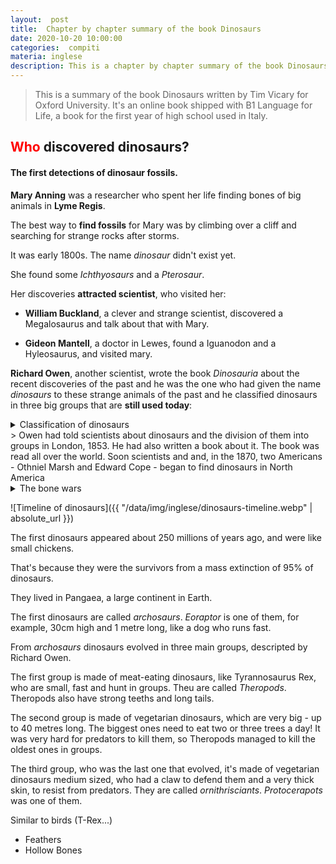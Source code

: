 ```yaml
---
layout:  post
title:  Chapter by chapter summary of the book Dinosaurs
date: 2020-10-20 10:00:00
categories:  compiti
materia: inglese
description: This is a chapter by chapter summary of the book Dinosaurs written by Oxford University. It's an online book shipped with B1 Language for Life, a book for the first year of high school used in Italy.
---
```


> This is a  summary of the book Dinosaurs written by Tim Vicary for Oxford University. It's an online book shipped with B1 Language for Life, a book for the first year of high school used in Italy.


## <font color="red">Who</font> discovered dinosaurs?
#### The first detections of dinosaur fossils.

**Mary Anning** was a researcher who spent her life finding bones of big animals in **Lyme Regis**.

The best way to **find fossils** for Mary was by climbing over a cliff and searching for strange rocks after storms. 

It was early 1800s. The name _dinosaur_ didn't exist yet.

She found some _Ichthyosaurs_ and a _Pterosaur_. 

Her discoveries **attracted scientist**, who visited her:

- **William Buckland**, a clever and strange scientist, discovered a Megalosaurus and talk about that with Mary. 

- **Gideon Mantell**, a doctor in Lewes, found a Iguanodon and a Hyleosaurus, and visited mary. 

**Richard Owen**, another scientist, wrote the book _Dinosauria_ about the recent discoveries of the past and he was the one who had given the name _dinosaurs_ to these strange animals of the past and he classified dinosaurs in three big groups that are **still used today**:
<details markdown='1'>
<summary>Classification of dinosaurs</summary>

|GROUP|DINOSAUR|ADDITIONAL INFORMATION
|---|---|---|
Theropods|Megalosaurus|Meat-eating, had small hands; relatively small ( a few  meters [1-4] length )
Sauropods|Iguanodon|Long neck, vegetarian and quite big ( 5-30m length ). Catched food and attacked the predators with their hands.
Ornithiscians|Hylaeosaurus|Claw on their tail and thick skin to defend themselves against predators. Vegetarian with short neck.

</details>
> Owen had told scientists about dinosaurs and the division of them into groups in London, 1853. He had also written a book about it. The book was read all over the world. Soon scientists and  and, in the 1870, two Americans - Othniel Marsh and Edward Cope - began to find dinosaurs in North America
<details markdown='1'>
<summary>The bone wars</summary>

Marsh and Cope competed to find more bones than each other, they often argued on newspapers and books, this made dinosaur hunting very popular. 

Cope found 56 types of dinosaur, while Marsh - winning the bone wars - discovered 80 types of dinosaur.
<!--  -->
</details>


![Timeline of dinosaurs]({{ "/data/img/inglese/dinosaurs-timeline.webp" | absolute_url }})


The first dinosaurs appeared about 250 millions of years ago, and were like small chickens.

That's because they were the survivors from a mass extinction of 95% of dinosaurs.

They lived in Pangaea, a large continent in Earth.

The first dinosaurs are called _archosaurs_. _Eoraptor_ is one of them, for example, 30cm high and 1 metre long, like a dog who runs fast.

From _archosaurs_ dinosaurs evolved in three main groups, descripted by Richard Owen. 

The first group is made of meat-eating dinosaurs, like Tyrannosaurus Rex, who are small, fast and hunt in groups. Theu are called _Theropods_. Theropods also have strong teeths and long tails.

The second group is made of vegetarian dinosaurs, which are very big  - up to 40 metres long. The biggest ones need to eat two or three trees a day! It was very hard for predators to kill them, so Theropods managed to kill the oldest ones in groups.

The third group, who was the last one that evolved, it's made of vegetarian dinosaurs medium sized, who had a claw to defend them and a very thick skin, to resist from predators. They are called _ornithrisciants_. _Protocerapots_ was one of them.

Similar to birds (T-Rex...)
- Feathers
- Hollow Bones

